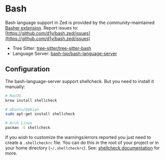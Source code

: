 # Bash

Bash language support in Zed is provided by the community-maintained [Basher extension](https://github.com/d1y/bash.zed).
Report issues to: [https://github.com/d1y/bash.zed/issues](https://github.com/d1y/bash.zed/issues)

- Tree Sitter: [tree-sitter/tree-sitter-bash](https://github.com/tree-sitter/tree-sitter-bash)
- Language Server: [bash-lsp/bash-language-server](https://github.com/bash-lsp/bash-language-server)

## Configuration

The bash-language-server support shellcheck. But you need to install it manually:

```sh
# MacOS
brew install shellcheck

# Ubuntu/Debian
sudo apt-get install shellcheck

# Arch Linux
pacman -S shellcheck
```

If you wish to customize the warnings/errors reported you just need to create a `.shellcheckrc` file. You can do this in the root of your project or in your home directory (`~/.shellcheckrc`). See: [shellcheck documentation](https://github.com/koalaman/shellcheck/wiki/Ignore#ignoring-one-or-more-types-of-errors-forever) for more.
